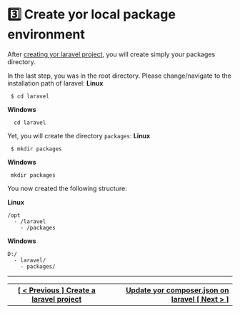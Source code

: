 # :three: Create yor local package environment

After [creating yor laravel project](project.md), you will create simply your packages directory.

In the last step, you was in the root directory. Please change/navigate to the installation path of laravel:
**Linux**
```
 $ cd laravel
```
 
 **Windows**
```
  cd laravel
```

Yet, you will create the directory `packages`:
**Linux**
```
 $ mkdir packages
```
 
 **Windows**
```
 mkdir packages
```

You now created the following structure:

**Linux**
```
/opt
  - /laravel
    - /packages
```

**Windows**
```
D:/
  - laravel/
    - packages/
```

----
<table width="100%">
  <tr>
    <th>
      <a href="project.md">[ < Previous ] Create a laravel project</a>
    </th>
    <th style="text-align: right">
      <a href="composer.md">Update yor composer.json on laravel [ Next > ]</a>
    </th>
  </tr>
</div>
